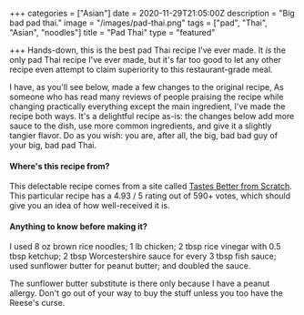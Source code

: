 +++
categories = ["Asian"]
date = 2020-11-29T21:05:00Z
description = "Big bad pad thai."
image = "/images/pad-thai.png"
tags = ["pad", "Thai", "Asian", "noodles"]
title = "Pad Thai"
type = "featured"

+++
Hands-down, this is the best pad Thai recipe I've ever made. It _is_ the only pad Thai recipe I've ever made, but it's far too good to let any other recipe even attempt to claim superiority to this restaurant-grade meal.

I have, as you'll see below, made a few changes to the original recipe,  As someone who has read many reviews of people praising the recipe while changing practically everything except the main ingredient, I've made the recipe both ways. It's a delightful recipe as-is: the changes below add more sauce to the dish, use more common ingredients, and give it a slightly tangier flavor. Do as you wish: you are, after all, the big, bad bad guy of your big, bad pad Thai.

#### Where's this recipe from?

This delectable recipe comes from a site called [Tastes Better from Scratch](https://tastesbetterfromscratch.com/pad-thai/ "Tastes Better from Scratch"). This particular recipe has a 4.93 / 5 rating out of 590+ votes, which should give you an idea of how well-received it is.

#### Anything to know before making it?

I used 8 oz brown rice noodles; 1 lb chicken; 2 tbsp rice vinegar with 0.5 tbsp ketchup; 2 tbsp Worcestershire sauce for every 3 tbsp fish sauce; used sunflower butter for peanut butter; and doubled the sauce.

The sunflower butter substitute is there only because I have a peanut allergy. Don't go out of your way to buy the stuff unless you too have the Reese's curse.
